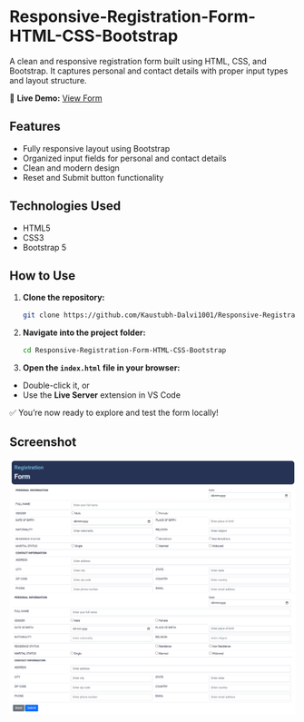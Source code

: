 # Responsive-Registration-Form-HTML-CSS-Bootstrap

A clean and responsive registration form built using HTML, CSS, and Bootstrap. It captures personal and contact details with proper input types and layout structure.

🔗 **Live Demo:** [View Form](https://kaustubh-dalvi1001.github.io/Responsive-Registration-Form-HTML-CSS-Bootstrap/)

## Features
- Fully responsive layout using Bootstrap
- Organized input fields for personal and contact details
- Clean and modern design
- Reset and Submit button functionality

## Technologies Used
- HTML5
- CSS3
- Bootstrap 5

## How to Use

1. **Clone the repository:**

   ```bash
   git clone https://github.com/Kaustubh-Dalvi1001/Responsive-Registration-Form-HTML-CSS-Bootstrap.git
   ```

2. **Navigate into the project folder:**

   ```bash
   cd Responsive-Registration-Form-HTML-CSS-Bootstrap
   ```

3. **Open the `index.html` file in your browser:**

- Double-click it, or  
- Use the **Live Server** extension in VS Code

✅ You’re now ready to explore and test the form locally!

## Screenshot

![Screenshot 1 of Registration Form](images/Registration-Form-Screenshot-1.png)
![Screenshot 2 of Registration Form](images/Registration-Form-Screenshot-2.png)